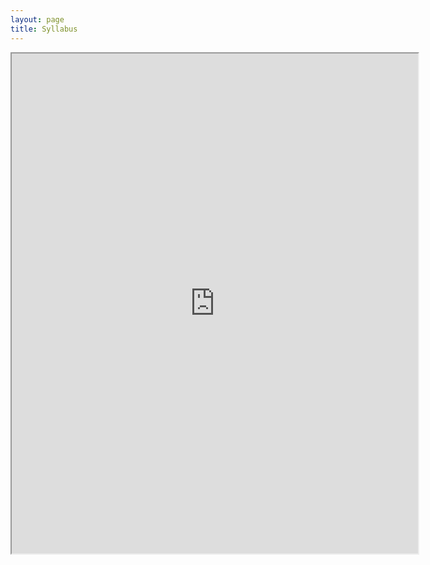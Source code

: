 ```yaml
---
layout: page
title: Syllabus
---
```


<iframe src="https://docs.google.com/document/d/e/2PACX-1vS73JkG6EWlYAphXwjDxdVcryT7SmCGtot2wpqLQfjV5KrozNmVwHoVtT2qyAvDERZk0y2dBfVU_QJE/pub?embedded=true"
height="800" width="650"
></iframe>
